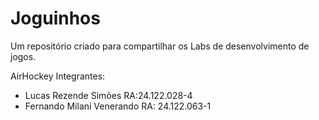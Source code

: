 # Joguinhos
Um repositório criado para compartilhar os Labs de desenvolvimento de jogos.

AirHockey
Integrantes:
- Lucas Rezende Simões RA:24.122.028-4
- Fernando Milani Venerando RA: 24.122.063-1
